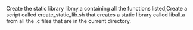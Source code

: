  Create the static library libmy.a containing all the functions listed,Create a script called create_static_lib.sh that creates a static library called liball.a from all the .c files that are in the current directory. 
